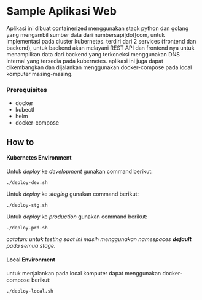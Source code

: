 # Sample Aplikasi Web

Aplikasi ini dibuat containerized menggunakan stack python dan golang yang mengambil sumber data dari numbersapi[dot]com, untuk implementasi pada cluster kubernetes. terdiri dari 2 services (frontend dan backend), untuk backend akan melayani REST API dan frontend nya untuk menampilkan data dari backend yang terkoneksi menggunakan DNS internal yang tersedia pada kubernetes. aplikasi ini juga dapat dikembangkan dan dijalankan menggunakan docker-compose pada local komputer masing-masing. 
### Prerequisites
- docker 
- kubectl
- helm
- docker-compose

## How to
#### Kubernetes Environment
Untuk *deploy* ke *development* gunakan command berikut:
```
./deploy-dev.sh
```
Untuk *deploy* ke *staging* gunakan command berikut:
```
./deploy-stg.sh
```
Untuk *deploy* ke *production* gunakan command berikut:
```
./deploy-prd.sh
```
*catatan: untuk testing saat ini masih menggunakan namespaces **default** pada semua stage.*
#### Local Environment
untuk menjalankan pada local komputer dapat menggunakan docker-compose berikut:
```
./deploy-local.sh
```